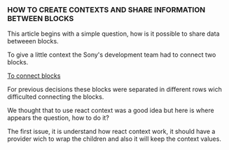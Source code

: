 ### HOW TO CREATE CONTEXTS AND SHARE INFORMATION BETWEEN BLOCKS

This article begins with a simple question, how is it possible to share data betweeen blocks. 

To give a little context the Sony's development team had to connect two blocks.

[To connect blocks](/arquivos/to_connect_blocks.png)

For previous decisions these blocks were separated in different rows wich difficulted connecting the blocks.

We thought that to use react context was a good idea but here is where appears the question, how to do it?

The first issue, it is understand how react context work, it should have a provider wich to wrap the children and also it will keep the context values.





